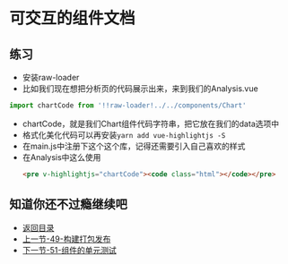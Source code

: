 # 可交互的组件文档

## 练习

* 安装raw-loader
* 比如我们现在想把分析页的代码展示出来，来到我们的Analysis.vue
```js
import chartCode from '!!raw-loader!../../components/Chart'
```
* chartCode，就是我们Chart组件代码字符串，把它放在我们的data选项中
* 格式化美化代码可以再安装`yarn add vue-highlightjs -S`
* 在main.js中注册下这个这个库，记得还需要引入自己喜欢的样式
* 在Analysis中这么使用
  ```html
  <pre v-highlightjs="chartCode"><code class="html"></code></pre>
  ```

## 知道你还不过瘾继续吧       

* [返回目录](../../README.md)
* [上一节-49-构建打包发布](../03-实战篇/49-构建打包发布.md)
* [下一节-51-组件的单元测试](../03-实战篇/51-组件的单元测试.md)